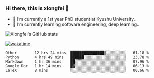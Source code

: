 ### Hi there, this is xiongfei 👋


- 🔭 I’m currently a 1st year PhD student at Kyushu University.
- 🌱 I’m currently learning software engineering, deep learning...

<!--
**Toma62299781/Toma62299781** is a ✨ _special_ ✨ repository because its `README.md` (this file) appears on your GitHub profile.
Here are some ideas to get you started:
-->

![Xiongfei's GitHub stats](https://github-readme-stats.vercel.app/api?username=Toma62299781)


[![wakatime](https://wakatime.com/badge/user/9e8d5516-d162-43e7-9563-87295d455a71.svg)](https://wakatime.com/@9e8d5516-d162-43e7-9563-87295d455a71)

<!--START_SECTION:waka-->
```text
Other        12 hrs 24 mins  ███████████████▒░░░░░░░░░   61.18 % 
Python       4 hrs 49 mins   ██████░░░░░░░░░░░░░░░░░░░   23.78 % 
Markdown     1 hr 36 mins    ██░░░░░░░░░░░░░░░░░░░░░░░   07.96 % 
Google Doc   1 hr 14 mins    █▓░░░░░░░░░░░░░░░░░░░░░░░   06.13 % 
LaTeX        8 mins          ░░░░░░░░░░░░░░░░░░░░░░░░░   00.66 % 
```
<!--END_SECTION:waka-->

